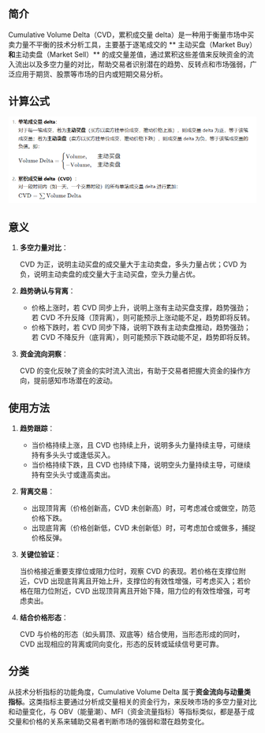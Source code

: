 ## 简介

Cumulative Volume Delta（CVD，累积成交量 delta）是一种用于衡量市场中买卖力量不平衡的技术分析工具，主要基于逐笔成交的 ** 主动买盘（Market Buy）**和**主动卖盘（Market Sell）** 的成交量差值，通过累积这些差值来反映资金的流入流出以及多空力量的对比，帮助交易者识别潜在的趋势、反转点和市场强弱，广泛应用于期货、股票等市场的日内或短期交易分析。

## 计算公式

![image-20250924093608677](.\photo\image-20250924093608677.png)

## 意义

1. **多空力量对比**：

   CVD 为正，说明主动买盘的成交量大于主动卖盘，多头力量占优；CVD 为负，说明主动卖盘的成交量大于主动买盘，空头力量占优。

2. **趋势确认与背离**：

   - 价格上涨时，若 CVD 同步上升，说明上涨有主动买盘支撑，趋势强劲；若 CVD 不升反降（顶背离），则可能预示上涨动能不足，趋势即将反转。
   - 价格下跌时，若 CVD 同步下降，说明下跌有主动卖盘推动，趋势强劲；若 CVD 不降反升（底背离），则可能预示下跌动能不足，趋势即将反转。

3. **资金流向洞察**：

   CVD 的变化反映了资金的实时流入流出，有助于交易者把握大资金的操作方向，提前感知市场潜在的波动。

## 使用方法

1. **趋势跟踪**：

   - 当价格持续上涨，且 CVD 也持续上升，说明多头力量持续主导，可继续持有多头头寸或逢低买入。
   - 当价格持续下跌，且 CVD 也持续下降，说明空头力量持续主导，可继续持有空头头寸或逢高卖出。

2. **背离交易**：

   - 出现顶背离（价格创新高，CVD 未创新高）时，可考虑减仓或做空，防范价格下跌。
   - 出现底背离（价格创新低，CVD 未创新低）时，可考虑加仓或做多，捕捉价格反弹。

3. **关键位验证**：

   当价格接近重要支撑位或阻力位时，观察 CVD 的表现。若价格在支撑位附近，CVD 出现底背离且开始上升，支撑位的有效性增强，可考虑买入；若价格在阻力位附近，CVD 出现顶背离且开始下降，阻力位的有效性增强，可考虑卖出。

4. **结合价格形态**：

   CVD 与价格的形态（如头肩顶、双底等）结合使用，当形态形成的同时，CVD 出现相应的背离或同向变化，形态的反转或延续信号更可靠。

## 分类

从技术分析指标的功能角度，Cumulative Volume Delta 属于**资金流向与动量类指标**。这类指标主要通过分析成交量相关的资金行为，来反映市场的多空力量对比和动量变化，与 OBV（能量潮）、MFI（资金流量指标）等指标类似，都是基于成交量和价格的关系来辅助交易者判断市场的强弱和潜在趋势变化。